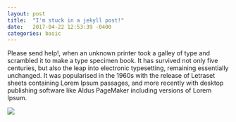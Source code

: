 ```yaml
---
layout: post
title:  "I'm stuck in a jekyll post!"
date:   2017-04-22 12:53:39 -0400
categories: basic
---
```


Please send help!<!--more-->, when an unknown printer took a galley of type and scrambled it to make a type specimen book. It has survived not only five centuries, but also the leap into electronic typesetting, remaining essentially unchanged. It was popularised in the 1960s with the release of Letraset sheets containing Lorem Ipsum passages, and more recently with desktop publishing software like Aldus PageMaker including versions of Lorem Ipsum.

<img class="" src="{{ site.url }}/assets/img/beer.jpg">


[jekyll-docs]: https://jekyllrb.com/docs/home
[jekyll-gh]:   https://github.com/jekyll/jekyll
[jekyll-talk]: https://talk.jekyllrb.com/